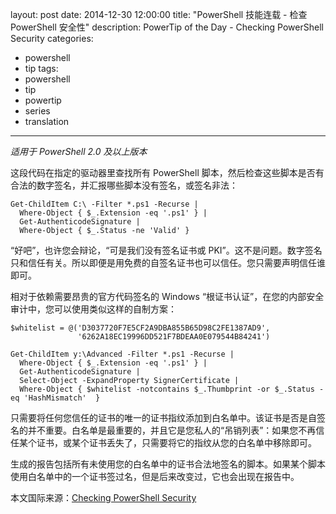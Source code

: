 ﻿layout: post
date: 2014-12-30 12:00:00
title: "PowerShell 技能连载 - 检查 PowerShell 安全性"
description: PowerTip of the Day - Checking PowerShell Security
categories:
- powershell
- tip
tags:
- powershell
- tip
- powertip
- series
- translation
---
_适用于 PowerShell 2.0 及以上版本_

这段代码在指定的驱动器里查找所有 PowerShell 脚本，然后检查这些脚本是否有合法的数字签名，并汇报哪些脚本没有签名，或签名非法：

    Get-ChildItem C:\ -Filter *.ps1 -Recurse |
      Where-Object { $_.Extension -eq '.ps1' } |
      Get-AuthenticodeSignature |
      Where-Object { $_.Status -ne 'Valid' } 

“好吧”，也许您会辩论，“可是我们没有签名证书或 PKI”。这不是问题。数字签名只和信任有关。所以即便是用免费的自签名证书也可以信任。您只需要声明信任谁即可。

相对于依赖需要昂贵的官方代码签名的 Windows “根证书认证”，在您的内部安全审计中，您可以使用类似这样的自制方案：

    $whitelist = @('D3037720F7E5CF2A9DBA855B65D98C2FE1387AD9', 
                   '6262A18EC19996DD521F7BDEAA0E079544B84241')
    
    Get-ChildItem y:\Advanced -Filter *.ps1 -Recurse |
      Where-Object { $_.Extension -eq '.ps1' } |
      Get-AuthenticodeSignature |
      Select-Object -ExpandProperty SignerCertificate |
      Where-Object { $whitelist -notcontains $_.Thumbprint -or $_.Status -eq 'HashMismatch'  } 

只需要将任何您信任的证书的唯一的证书指纹添加到白名单中。该证书是否是自签名的并不重要。白名单是最重要的，并且它是您私人的“吊销列表”：如果您不再信任某个证书，或某个证书丢失了，只需要将它的指纹从您的白名单中移除即可。

生成的报告包括所有未使用您的白名单中的证书合法地签名的脚本。如果某个脚本使用白名单中的一个证书签过名，但是后来改变过，它也会出现在报告中。

<!--more-->
本文国际来源：[Checking PowerShell Security](http://powershell.com/cs/blogs/tips/archive/2014/12/30/checking-powershell-security.aspx)
